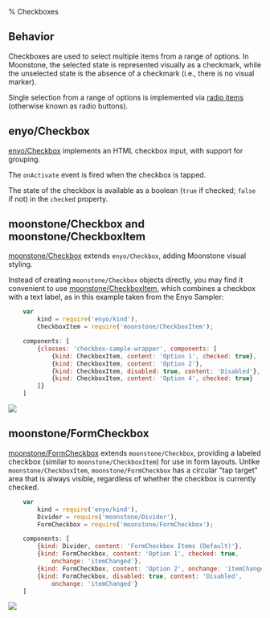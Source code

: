 % Checkboxes

## Behavior

Checkboxes are used to select multiple items from a range of options.  In
Moonstone, the selected state is represented visually as a checkmark, while the
unselected state is the absence of a checkmark (i.e., there is no visual
marker).

Single selection from a range of options is implemented via [radio
items](radio-items.html) (otherwise known as radio buttons).

## enyo/Checkbox

[enyo/Checkbox]($api/#/kind/enyo/Checkbox/Checkbox) implements an HTML
checkbox input, with support for grouping.

The `onActivate` event is fired when the checkbox is tapped.

The state of the checkbox is available as a boolean (`true` if checked;
`false` if not) in the `checked` property.

## moonstone/Checkbox and moonstone/CheckboxItem

[moonstone/Checkbox]($api/#/kind/moonstone/Checkbox/Checkbox) extends
`enyo/Checkbox`, adding Moonstone visual styling.

Instead of creating `moonstone/Checkbox` objects directly, you may find it
convenient to use [moonstone/CheckboxItem]($api/#/kind/moonstone/CheckboxItem/CheckboxItem),
which combines a checkbox with a text label, as in this example taken from the
Enyo Sampler:

```javascript
    var
        kind = require('enyo/kind'),
        CheckboxItem = require('moonstone/CheckboxItem');

    components: [
        {classes: 'checkbox-sample-wrapper', components: [
            {kind: CheckboxItem, content: 'Option 1', checked: true},
            {kind: CheckboxItem, content: 'Option 2'},
            {kind: CheckboxItem, disabled: true, content: 'Disabled'},
            {kind: CheckboxItem, content: 'Option 4', checked: true}
        ]}
    ]
```

![](../../assets/checkbox-items.png)

## moonstone/FormCheckbox

[moonstone/FormCheckbox]($api/#/kind/moonstone/FormCheckbox/FormCheckbox)
extends `moonstone/Checkbox`, providing a labeled checkbox (similar to
`moonstone/CheckboxItem`) for use in form layouts.  Unlike
`moonstone/CheckboxItem`, `moonstone/FormCheckbox` has a circular "tap target"
area that is always visible, regardless of whether the checkbox is currently
checked.

```javascript
    var
        kind = require('enyo/kind'),
        Divider = require('moonstone/Divider'),
        FormCheckbox = require('moonstone/FormCheckbox');

    components: [
        {kind: Divider, content: 'FormCheckbox Items (Default)'},
        {kind: FormCheckbox, content: 'Option 1', checked: true,
            onchange: 'itemChanged'},
        {kind: FormCheckbox, content: 'Option 2', onchange: 'itemChanged'},
        {kind: FormCheckbox, disabled: true, content: 'Disabled',
            onchange: 'itemChanged'}
    ]
```

![](../../assets/form-checkbox-items.png)
